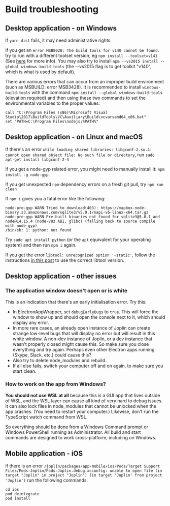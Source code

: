 # Build troubleshooting

## Desktop application - on Windows

If `yarn dist` fails, it may need administrative rights.

If you get an `error MSB8020: The build tools for v140 cannot be found.` try to run with a different toolset version, eg `npm install --toolset=v141` (See [here](https://github.com/mapbox/node-sqlite3/issues/1124) for more info). You may also try to install `npm --vs2015 install --global windows-build-tools` (the --vs2015 flag is to get toolkit "v140", which is what is used by default).

There are various errors that can occur from an improper build environment (such as MSBUILD: error MSB3428). It is recommended to install `windows-build-tools` with the command `npm install --global windows-build-tools` (elevation required) and then using these two commands to set the environmental variables to the proper values:

```batch
call "C:\Program Files (x86)\Microsoft Visual Studio\2017\BuildTools\VC\Auxiliary\Build\vcvarsamd64_x86.bat" 
set "PATH=C:\Program Files\nodejs;%PATH%"
```

## Desktop application - on Linux and macOS

If there's an error `while loading shared libraries: libgconf-2.so.4: cannot open shared object file: No such file or directory`, run `sudo apt-get install libgconf-2-4`

If you get a node-gyp related error, you might need to manually install it: `npm install -g node-gyp`.

If you get unexpected `npm` dependency errors on a fresh git pull, try `npm run clean`

If `npm i` gives you a fatal error like the following:

```
node-pre-gyp WARN Tried to download(403): https://mapbox-node-binary.s3.amazonaws.com/sqlite3/v5.0.1/napi-v6-linux-x64.tar.gz 
node-pre-gyp WARN Pre-built binaries not found for sqlite3@5.0.1 and node@14.15.4 (node-v83 ABI, glibc) (falling back to source compile with node-gyp)
/bin/sh: 1: python: not found
```

Try `sudo apt install python` (or the `apt` equivalent for your operating system) and then run `npm i` again.

If you get the error `libtool: unrecognized option '-static'`, follow the instructions [in this post](https://stackoverflow.com/a/38552393/561309) to use the correct libtool version.

## Desktop application - other issues

### The application window doesn't open or is white

This is an indication that there's an early initialisation error. Try this:

- In ElectronAppWrapper, set `debugEarlyBugs` to `true`. This will force the window to show up and should open the console next to it, which should display any error.
- In more rare cases, an already open instance of Joplin can create strange low-level bugs that will display no error but will result in this white window. A non-dev instance of Joplin, or a dev instance that wasn't properly closed might cause this. So make sure you close everything and try again. Perhaps even other Electron apps running (Skype, Slack, etc.) could cause this?
- Also try to delete node_modules and rebuild.
- If all else fails, switch your computer off and on again, to make sure you start clean.

### How to work on the app from Windows?

**You should not use WSL at all** because this is a GUI app that lives outside of WSL, and the WSL layer can cause all kind of very hard to debug issues. It can also lock files in node_modules that cannot be unlocked when the app crashes. (You need to restart your computer.) Likewise, don't run the TypeScript watch command from WSL.

So everything should be done from a Windows Command prompt or Windows PowerShell running as Administrator. All build and start commands are designed to work cross-platform, including on Windows.

## Mobile application - iOS

If there is an error `/joplin/packages/app-mobile/ios/Pods/Target Support Files/Pods-Joplin/Pods-Joplin.debug.xcconfig: unable to open file (in target "Joplin" in project "Joplin") (in target 'Joplin' from project 'Joplin')` run the following commands:

    cd ios
    pod deintegrate
    pod install
